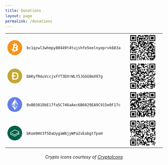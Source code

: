 ```yaml
---
title: Donations
layout: page
permalink: /donations
---
```

<table style="width:100%;">

  <tr>
    <td><img style="height:100%; width:100%; display:block; margin-left:auto; margin-right:auto;" src="assets/images/crypto_icons/btc.svg"></td>
    <td><code>bc1qzwl3whmpy80449t4tujshfe5eelnyeprvk683a</code></td>
    <td><img style="height:75%; width:75%; display:block; margin-left:auto; margin-right:auto;" src="assets/images/qr_codes/BTC_QR.png"></td>
  </tr>
  
  <tr>
    <td><img style="height:100%; width:100%; display:block; margin-left:auto; margin-right:auto;" src="assets/images/crypto_icons/doge.svg"></td>
    <td><code>DAKyfR4uVccjxFYT3DXrWLY5JGGG9mX97g</code></td>
    <td><img style="height:75%; width:75%; display:block; margin-left:auto; margin-right:auto;" src="assets/images/qr_codes/DOGE_QR.png"></td>
  </tr>
  
  <tr>
    <td><img style="height:100%; width:100%; display:block; margin-left:auto; margin-right:auto;" src="assets/images/crypto_icons/eth.svg"></td>
    <td><code>0xB0381DbE17fa5C746aAec6B6829EA9C915e0F17c</code></td>
    <td><img style="height:75%; width:75%; display:block; margin-left:auto; margin-right:auto;" src="assets/images/qr_codes/ETH_QR.png"></td>
  </tr>
  
  <tr>
    <td><img style="height:100%; width:100%; display:block; margin-left:auto; margin-right:auto;" src="assets/images/crypto_icons/lbc.svg"></td>
    <td><code>bKom9HV3f5DaUygaW8jyWPaZvEabgtfpoH</code></td>
    <td><img style="height:75%; width:75%; display:block; margin-left:auto; margin-right:auto;" src="assets/images/qr_codes/LBC_QR.png"></td>
  </tr>

</table> 




<h6 style="text-align:center">Crypto icons courtesy of <a href="http://cryptoicons.co">CryptoIcons</a></h6>


